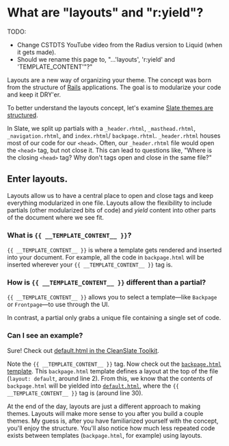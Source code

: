 # What are "layouts" and "r:yield"?

TODO:

  * Change CSTDTS YouTube video from the Radius version to Liquid (when it gets made).
  * Should we rename this page to, "...'layouts', 'r:yield' and 'TEMPLATE_CONTENT'"?"

Layouts are a new way of organizing your theme. The concept was born from the structure of [Rails](http://rubyonrails.org/) applications. The goal is to modularize your code and keep it DRY'er.

To better understand the layouts concept, let's examine [Slate themes are structured](https://github.com/wvuweb/slate-toolkit/tree/master/default-theme/html5_rhtml).

In Slate, we split up partials with a `_header.rhtml`, `_masthead.rhtml`, `_navigation.rhtml`, and `index.rhtml`/ `backpage.rhtml`. `_header.rhtml` houses most of our code for our `<head>`. Often, our `_header.rhtml` file would open the `<head>` tag, but not close it. This can lead to questions like, "Where is the closing `<head>` tag? Why don't tags open and close in the same file?"

## Enter layouts.

Layouts allow us to have a central place to open and close tags and keep everything modularized in one file. Layouts allow the flexibility to include partials (other modularized bits of code) and _yield_ content into other parts of the document where we see fit.

### What is `{{ __TEMPLATE_CONTENT__ }}`?

`{{ __TEMPLATE_CONTENT__ }}` is where a template gets rendered and inserted into your document. For example, all the code in `backpage.html` will be inserted wherever your `{{ __TEMPLATE_CONTENT__ }}` tag is.

### How is `{{ __TEMPLATE_CONTENT__ }}` different than a partial?

`{{ __TEMPLATE_CONTENT__ }}` allows you to select a template—like `Backpage` or `Frontpage`—to use through the UI.

In contrast, a partial only grabs a unique file containing a single set of code.

### Can I see an example?

Sure! Check out [default.html in the CleanSlate Toolkit](https://github.com/wvuweb/cleanslate-toolkit/blob/liquid/views/layouts/default.html).

Note the `{{ __TEMPLATE_CONTENT__ }}` tag. Now check out the [`backpage.html` template](https://github.com/wvuweb/cleanslate-toolkit/blob/liquid/views/backpage.html). This `backpage.html` template defines a layout at the top of the file (`layout: default`, around line 2). From this, we know that the contents of `backpage.html` will be yielded into [`default.html`](https://github.com/wvuweb/cleanslate-toolkit/blob/liquid/views/layouts/default.html), where the `{{ __TEMPLATE_CONTENT__ }}` tag is (around line 30).

At the end of the day, layouts are just a different approach to making themes. Layouts will make more sense to you after you build a couple themes. My guess is, after you have familiarized yourself with the concept, you'll enjoy the structure. You'll also notice how much less repeated code exists between templates (`backpage.html`, for example) using layouts.
